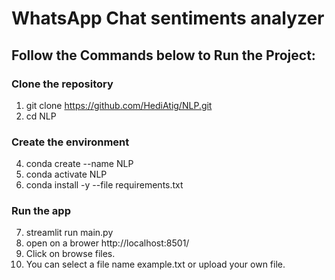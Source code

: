 # WhatsApp Chat sentiments analyzer
## Follow the Commands below to Run the Project:


### Clone the repository
1. git clone https://github.com/HediAtig/NLP.git
2. cd NLP

### Create the environment 
4. conda create --name NLP
5. conda activate NLP
6. conda install -y --file requirements.txt

### Run the app
7. streamlit run main.py
8. open on a brower http://localhost:8501/
9. Click on browse files.
10. You can select a file name example.txt or upload your own file. 
